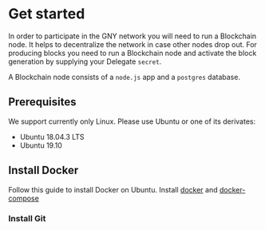 # Get started

In order to participate in the GNY network you will need to run a Blockchain node. It helps to decentralize the network in case other nodes drop out. For producing blocks you need to run a Blockchain node and activate the block generation by supplying your Delegate `secret`.

A Blockchain node consists of a `node.js` app and a `postgres` database.

## Prerequisites

We support currently only Linux. Please use Ubuntu or one of its derivates:

- Ubuntu 18.04.3 LTS
- Ubuntu 19.10

## Install Docker

Follow this guide to install Docker on Ubuntu. Install [docker](https://docs.docker.com/install/linux/docker-ce/ubuntu/) and [docker-compose](https://docs.docker.com/compose/install/)

### Install Git

<!--
Install Git from their [Git Website](https://git-scm.com/)

### Install node.js

Install node.js `v10.16.2` from their [node.js Website](https://github.com/nvm-sh/nvm) or via [nvm](https://github.com/nvm-sh/nvm)

-->
